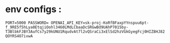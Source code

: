 # env configs :

`PORT=5000
PASSWORD=
OPENAI_API_KEY=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`
